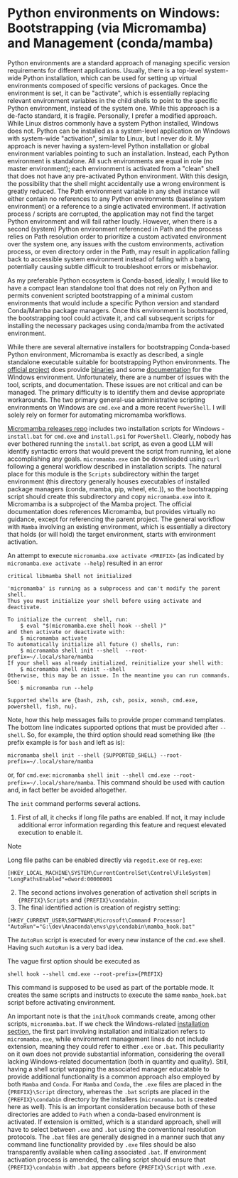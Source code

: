 # Python environments on Windows: Bootstrapping (via Micromamba) and Management (conda/mamba)

Python environments are a standard approach of managing specific version requirements for different applications. Usually, there is a top-level system-wide Python installation, which can be used for setting up virtual environments composed of specific versions of packages. Once the environment is set, it can be "activate", which is essentially replacing relevant environment variables in the child shells to point to the specific Python environment, instead of the system one. While this approach is a de-facto standard, it is fragile. Personally, I prefer a modified approach. While Linux distros commonly have a system Python installed, Windows does not. Python can be installed as a system-level application on Windows with system-wide "activation", similar to Linux, but I never do it. My approach is never having a system-level Python installation or global environment variables pointing to such an installation. Instead, each Python environment is standalone. All such environments are equal in role (no master environment); each environment is activated from a "clean" shell that does not have any pre-activated Python environment. With this design, the possibility that the shell might accidentally use a wrong environment is greatly reduced. The Path environment variable in any shell instance will either contain no references to any Python environments (baseline system environment) or a reference to a single activated environment. If activation process / scripts are corrupted, the application may not find the target Python environment and will fail rather loudly. However, when there is a second (system) Python environment referenced in Path and the process relies on Path resolution order to prioritize a custom activated environment over the system one, any issues with the custom environments, activation process, or even directory order in the Path, may result in application falling back to accessible system environment instead of failing with a bang, potentially causing subtle difficult to troubleshoot errors or misbehavior.

As my preferable Python ecosystem is Conda-based, ideally, I would like to have a compact lean standalone tool that does not rely on Python and permits convenient scripted bootstrapping of a minimal custom environments that would include a specific Python version and standard Conda/Mamba package managers. Once this environment is bootstrapped, the bootstrapping tool could activate it, and call subsequent scripts for installing the necessary packages using conda/mamba from the activated environment.

While there are several alternative installers for bootstrapping Conda-based Python environment, Micromamba is exactly as described, a single standalone executable suitable for bootstrapping Python environments. The [official project](https://github.com/mamba-org/mamba) does provide [binaries](https://github.com/mamba-org/micromamba-releases) and some [documentation](https://mamba.readthedocs.io/en/latest/installation/micromamba-installation.html) for the Windows environment. Unfortunately, there are a number of issues with the tool, scripts, and documentation. These issues are not critical and can be managed. The primary difficulty is to identify them and devise appropriate workarounds. The two primary general-use administrative scripting environments on Windows are `cmd.exe` and a more recent `PowerShell`.  I will solely rely on former for automating micromamba workflows.

[Micromamba releases repo](https://github.com/mamba-org/micromamba-releases) includes two installation scripts for Windows - `install.bat` for `cmd.exe` and `install.ps1` for `PowerShell`. Clearly, nobody has ever bothered running the `install.bat` script, as even a good LLM will identify syntactic errors that would prevent the script from running, let alone accomplishing any goals. `micromamba.exe` can be downloaded using `curl` following a general workflow described in installation scripts. The natural place for this module is the `Scripts` subdirectory within the target environment (this directory generally houses executables of installed package managers (conda, mamba, pip, wheel, etc.)), so the bootstrapping script should create this subdirectory and copy `micromamba.exe` into it. Micromamba is a subproject of the Mamba project. The official documentation does references Micromamba, but provides virtually no guidance, except for referencing the parent project. The general workflow with `Mamba` involving an existing environment, which is essentially a directory that holds (or will hold) the target environment, starts with environment activation.

An attempt to execute `micromamba.exe activate <PREFIX>` (as indicated by `micromamba.exe activate --help`) resulted in an error

```
critical libmamba Shell not initialized

'micromamba' is running as a subprocess and can't modify the parent shell.
Thus you must initialize your shell before using activate and deactivate.

To initialize the current  shell, run:
    $ eval "$(micromamba.exe shell hook --shell )"
and then activate or deactivate with:
    $ micromamba activate
To automatically initialize all future () shells, run:
    $ micromamba shell init --shell  --root-prefix=~/.local/share/mamba
If your shell was already initialized, reinitialize your shell with:
    $ micromamba shell reinit --shell
Otherwise, this may be an issue. In the meantime you can run commands. See:
    $ micromamba run --help

Supported shells are {bash, zsh, csh, posix, xonsh, cmd.exe, powershell, fish, nu}.
```

Note, how this help messages fails to provide proper command templates. The bottom line indicates supported options that must be provided after `--shell`. So, for example, the third option should read something like (the prefix example is for `bash` and left as is):

```
micromamba shell init --shell {SUPPORTED_SHELL} --root-prefix=~/.local/share/mamba
```

or, for `cmd.exe`: `micromamba shell init --shell cmd.exe --root-prefix=~/.local/share/mamba`. This command should be used with caution and, in fact better be avoided altogether.

The `init` command performs several actions.
1. First of all, it checks if long file paths are enabled. If not, it may include additional error information regarding this feature and request elevated execution to enable it. 

> [!NOTE]
> 
> Long file paths can be enabled directly via `regedit.exe`  or `reg.exe`:
> 
> ```reg
>[HKEY_LOCAL_MACHINE\SYSTEM\CurrentControlSet\Control\FileSystem]
>"LongPathsEnabled"=dword:00000001
>```

2. The second actions involves generation of activation shell scripts in `{PREFIX}\Scripts` and `{PREFIX}\condabin`.
3. The final identified action is creation of registry setting:

```
[HKEY_CURRENT_USER\SOFTWARE\Microsoft\Command Processor]
"AutoRun"="G:\dev\Anaconda\envs\py\condabin\mamba_hook.bat"
```

The `AutoRun` script is executed for every new instance of the `cmd.exe` shell. Having such `AutoRun` is a very bad idea.

The vague first option should be executed as 

```
shell hook --shell cmd.exe --root-prefix={PREFIX}
```

This command is supposed to be used as part of the portable mode. It creates the same scripts and instructs to execute the same `mamba_hook.bat` script before activating environment.

An important note is that the `init`/`hook` commands create, among other scripts, `micromamba.bat`. If we check the Windows-related [installation section](https://mamba.readthedocs.io/en/latest/installation/micromamba-installation.html#windows), the first part involving installation and initialization refers to `micromamba.exe`, while environment management lines do not include extension, meaning they could refer to either `.exe`  or `.bat`. This peculiarity on it own does not provide substantial information, considering the overall lacking Windows-related documentation (both in quantity and quality). Still, having a shell script wrapping the associated manager educatable to provide additional functionality is a common approach also employed by both `Mamba` and `Conda`. For `Mamba` and `Conda`, the `.exe` files are placed in the `{PREFIX}\Script` directory, whereas the `.bat` scripts are placed in the `{PREFIX}\condabin` directory by the installers (`micromamba.bat` is created here as well). This is an important consideration because both of these directories are added to `Path` when a conda-based environment is activated. If extension is omitted, which is a standard approach, shell will have to select between `.exe` and `.bat` using the conventional resolution protocols. The `.bat` files are generally designed in a manner such that any command line functionality provided by `.exe` files should be also transparently available when calling associated `.bat`. If environment activation process is amended, the calling script should ensure that `{PREFIX}\condabin` with `.bat` appears before `{PREFIX}\Script` with `.exe`.
